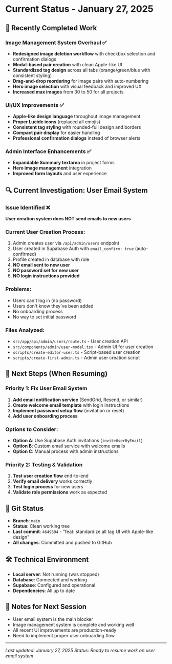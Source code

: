 # Current Status - January 27, 2025

## 🎉 **Recently Completed Work**

### **Image Management System Overhaul** ✅
- **Redesigned image deletion workflow** with checkbox selection and confirmation dialogs
- **Modal-based pair creation** with clean Apple-like UI
- **Standardized tag design** across all tabs (orange/green/blue with consistent styling)
- **Drag-and-drop reordering** for image pairs with auto-numbering
- **Hero image selection** with visual feedback and improved UX
- **Increased max images** from 30 to 50 for all projects

### **UI/UX Improvements** ✅
- **Apple-like design language** throughout image management
- **Proper Lucide icons** (replaced all emojis)
- **Consistent tag styling** with rounded-full design and borders
- **Compact pair display** for easier handling
- **Professional confirmation dialogs** instead of browser alerts

### **Admin Interface Enhancements** ✅
- **Expandable Summary textarea** in project forms
- **Hero image management** integration
- **Improved form layouts** and user experience

## 🔍 **Current Investigation: User Email System**

### **Issue Identified** ❌
**User creation system does NOT send emails to new users**

### **Current User Creation Process:**
1. Admin creates user via `/api/admin/users` endpoint
2. User created in Supabase Auth with `email_confirm: true` (auto-confirmed)
3. Profile created in database with role
4. **NO email sent to new user**
5. **NO password set for new user**
6. **NO login instructions provided**

### **Problems:**
- Users can't log in (no password)
- Users don't know they've been added
- No onboarding process
- No way to set initial password

### **Files Analyzed:**
- `src/app/api/admin/users/route.ts` - User creation API
- `src/components/admin/user-modal.tsx` - Admin UI for user creation
- `scripts/create-editor-user.ts` - Script-based user creation
- `scripts/create-first-admin.ts` - Admin user creation script

## 🚀 **Next Steps (When Resuming)**

### **Priority 1: Fix User Email System**
1. **Add email notification service** (SendGrid, Resend, or similar)
2. **Create welcome email template** with login instructions
3. **Implement password setup flow** (invitation or reset)
4. **Add user onboarding process**

### **Options to Consider:**
- **Option A**: Use Supabase Auth invitations (`inviteUserByEmail`)
- **Option B**: Custom email service with welcome emails
- **Option C**: Manual process with admin instructions

### **Priority 2: Testing & Validation**
1. **Test user creation flow** end-to-end
2. **Verify email delivery** works correctly
3. **Test login process** for new users
4. **Validate role permissions** work as expected

## 📁 **Git Status**
- **Branch**: `main`
- **Status**: Clean working tree
- **Last commit**: `4649394` - "feat: standardize all tag UI with Apple-like design"
- **All changes**: Committed and pushed to GitHub

## 🛠 **Technical Environment**
- **Local server**: Not running (was stopped)
- **Database**: Connected and working
- **Supabase**: Configured and operational
- **Dependencies**: All up to date

## 📝 **Notes for Next Session**
- User email system is the main blocker
- Image management system is complete and working well
- All recent UI improvements are production-ready
- Need to implement proper user onboarding flow

---
*Last updated: January 27, 2025*
*Status: Ready to resume work on user email system*

